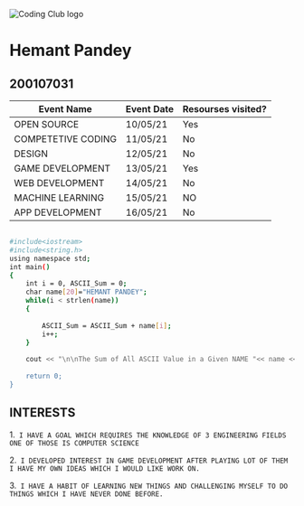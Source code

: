 ![Coding Club logo](https://raw.githubusercontent.com/codingiitg/open_source_submission/main/coding-club%20logo.png)


# Hemant Pandey
## 200107031
|Event Name|Event Date|Resourses visited?|
|----------|----------|------------------|
|OPEN SOURCE|10/05/21|Yes|
|COMPETETIVE CODING|11/05/21|No|
|DESIGN|12/05/21|No|
|GAME DEVELOPMENT|13/05/21|Yes|
|WEB DEVELOPMENT|14/05/21|No|
|MACHINE LEARNING|15/05/21|NO|
|APP DEVELOPMENT|16/05/21|No|
```sh

#include<iostream>
#include<string.h>
using namespace std;
int main()
{
	int i = 0, ASCII_Sum = 0;
	char name[20]="HEMANT PANDEY";
	while(i < strlen(name))
	{
	
		ASCII_Sum = ASCII_Sum + name[i];
		i++;
	}
	
	cout << "\n\nThe Sum of All ASCII Value in a Given NAME "<< name << " = " << ASCII_Sum;
		
 	return 0;
}

```

## INTERESTS
1.`` I HAVE A GOAL WHICH REQUIRES THE KNOWLEDGE OF 3 ENGINEERING FIELDS ONE OF THOSE IS COMPUTER SCIENCE``

2.`` I DEVELOPED INTEREST IN GAME DEVELOPMENT AFTER PLAYING LOT OF THEM I HAVE MY OWN IDEAS WHICH I WOULD LIKE WORK ON.``

3.`` I HAVE A HABIT OF LEARNING NEW THINGS AND CHALLENGING MYSELF TO DO THINGS WHICH I HAVE NEVER DONE BEFORE.``
